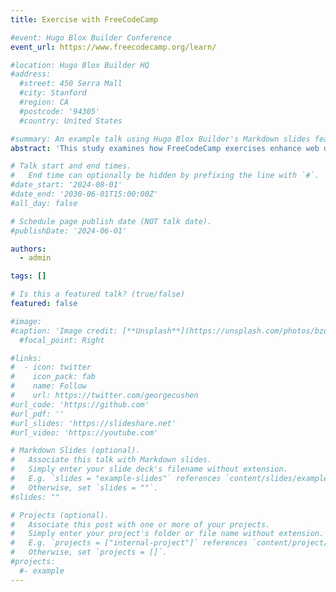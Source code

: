 ```yaml
---
title: Exercise with FreeCodeCamp

#event: Hugo Blox Builder Conference
event_url: https://www.freecodecamp.org/learn/

#location: Hugo Blox Builder HQ
#address:
  #street: 450 Serra Mall
  #city: Stanford
  #region: CA
  #postcode: '94305'
  #country: United States

#summary: An example talk using Hugo Blox Builder's Markdown slides feature.
abstract: 'This study examines how FreeCodeCamp exercises enhance web development skills through hands-on projects and challenges. By focusing on practical learning in HTML, CSS, JavaScript, and React.js, participants gain industry-relevant experience. Findings highlight the platforms effectiveness in boosting coding proficiency and confidence for aspiring developers.'

# Talk start and end times.
#   End time can optionally be hidden by prefixing the line with `#`.
#date_start: '2024-08-01'
#date_end: '2030-06-01T15:00:00Z'
#all_day: false

# Schedule page publish date (NOT talk date).
#publishDate: '2024-06-01'

authors:
  - admin

tags: []

# Is this a featured talk? (true/false)
featured: false

#image:
#caption: 'Image credit: [**Unsplash**](https://unsplash.com/photos/bzdhc5b3Bxs)'
  #focal_point: Right

#links:
#  - icon: twitter
#    icon_pack: fab
#    name: Follow
#    url: https://twitter.com/georgecushen
#url_code: 'https://github.com'
#url_pdf: ''
#url_slides: 'https://slideshare.net'
#url_video: 'https://youtube.com'

# Markdown Slides (optional).
#   Associate this talk with Markdown slides.
#   Simply enter your slide deck's filename without extension.
#   E.g. `slides = "example-slides"` references `content/slides/example-slides.md`.
#   Otherwise, set `slides = ""`.
#slides: ""

# Projects (optional).
#   Associate this post with one or more of your projects.
#   Simply enter your project's folder or file name without extension.
#   E.g. `projects = ["internal-project"]` references `content/project/deep-learning/index.md`.
#   Otherwise, set `projects = []`.
#projects:
  #- example
---
```



